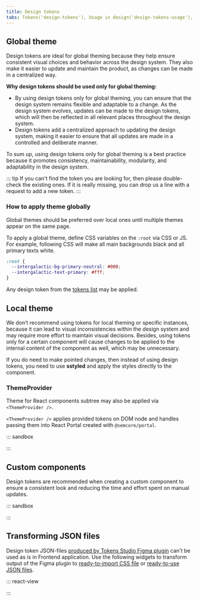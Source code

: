 ```yaml
---
title: Design tokens
tabs: Tokens('design-tokens'), Usage in design('design-tokens-usage'), Usage in development('design-tokens-usage-development'), Changelog('design-tokens-changelog')
---
```


## Global theme

Design tokens are ideal for global theming because they help ensure consistent visual choices and behavior across the design system. They also make it easier to update and maintain the product, as changes can be made in a centralized way.

**Why design tokens should be used only for global theming:**

- By using design tokens only for global theming, you can ensure that the design system remains flexible and adaptable to a change. As the design system evolves, updates can be made to the design tokens, which will then be reflected in all relevant places throughout the design system.
- Design tokens add a centralized approach to updating the design system, making it easier to ensure that all updates are made in a controlled and deliberate manner.

To sum up, using design tokens only for global theming is a best practice because it promotes consistency, maintainability, modularity, and adaptability in the design system.

::: tip
If you can't find the token you are looking for, then please double-check the existing ones. If it is really missing, you can drop us a line with a request to add a new token.
:::

### How to apply theme globally

Global themes should be preferred over local ones until multiple themes appear on the same page.

To apply a global theme, define CSS variables on the `:root` via CSS or JS. For example, following CSS will make all main backgrounds black and all primary texts white.

```css
:root {
  --intergalactic-bg-primary-neutral: #000;
  --intergalactic-text-primary: #fff;
}
```

Any design token from the [tokens list](/style/design-tokens/design-tokens#semantic_tokens) may be applied.

## Local theme

We don’t recommend using tokens for local theming or specific instances, because it can lead to visual inconsistencies within the design system and may require more effort to maintain visual decisions. Besides, using tokens only for a certain component will cause changes to be applied to the internal content of the component as well, which may be unnecessary.

If you do need to make pointed changes, then instead of using design tokens, you need to use **sstyled** and apply the styles directly to the component.

### ThemeProvider

Theme for React components subtree may also be applied via `<ThemeProvider />`.

`<ThemeProvider />` applies provided tokens on DOM node and handles passing them into React Portal created with `@semcore/portal`.

::: sandbox

<script lang="tsx">
  export Demo from 'stories/components/utils/design-tokens/docs/examples/themeprovider.tsx';
</script>

:::

## Custom components

Design tokens are recommended when creating a custom component to ensure a consistent look and reducing the time and effort spent on manual updates.

::: sandbox

<script lang="tsx">
  export Demo from 'stories/components/utils/design-tokens/docs/examples/tokens-with-custom-component.tsx';
</script>

:::

## Transforming JSON files

Design token JSON-files [produced by Tokens Studio Figma plugin](https://www.figma.com/community/plugin/843461159747178978/tokens-studio-for-figma) can't be used as is in Frontend application. Use the following widgets to transform output of the Figma plugin to [ready-to-import CSS file](/style/design-tokens/design-tokens-usage-development#global_theme) or [ready-to-use JSON files](/style/design-tokens/design-tokens-usage-development#global_theme).

::: react-view

<script lang="tsx">
import React from 'react';
import '@semcore/ui/utils/lib/themes/default.css'; /** TO REMOVE WHEN THEME PR WILL BE MERGED */
import Button from '@semcore/ui/button';
import { Box } from '@semcore/ui/flex-box';
import CheckM from '@semcore/icon/Check/m';
import CopyM from '@semcore/ui/icon/Copy/m'
import cx from 'classnames';
import { processTokens, tokensToJson, tokensToCss } from '@semcore/utils/theme/utils';
import styles from './processor.module.css';
import Copy from '@components/Copy';

const FileInput = ({ id, onFile, multiple, accept }) => {
  const [dragging, setDragging] = React.useState(false);
  const inputRef = React.useRef(null);  

  const handleDragStart = React.useCallback(() => setDragging(true), []);
  const handleDragEnd = React.useCallback(() => setDragging(false), []);
  const handleClick = React.useCallback(() => {
    inputRef.current?.click();
  }, []);
  React.useEffect(() => {
    window.addEventListener('dragstart', handleDragStart);
    window.addEventListener('dragend', handleDragEnd);
    return () => {
      window.removeEventListener('dragstart', handleDragStart);
      window.removeEventListener('dragend', handleDragEnd);
    };
  }, []);

  return (
    <div className={cx(styles.dropzone, dragging && styles.dropzoneDragging)}>
      <div />
      <input
        className={styles.fileInput}
        id={id}
        multiple={multiple}
        type='file'
        accept={accept}
        onChange={(event) => onFile([...(event.target.files ?? [])])}
        aria-describedby="inpu-hint"
        ref={inputRef}
      />
      <div className={styles.dropzoneInner}>
        <div>Drag files here</div>
        <div>or</div>
        <Button theme='success' use='primary' size='l' mb={4} onClick={handleClick}>
          Browse files
        </Button>
      </div>
      <div id="inpu-hint">Upload files, uncompressed, less than 1 GB in size.</div>
    </div>
  );
};
const readFile = (file) =>
  new Promise((resolve, reject) => {
    const reader = new FileReader();
    reader.onload = () => resolve(reader.result);
    reader.onerror = () => reject(reader.error);
    reader.readAsText(file);
  });

const DesignTokensProcessor = () => {
  const [baseTokensFileName, setBaseTokensFileName] = React.useState('');
  const [designTokensFileName, setDesignTokensFileName] = React.useState('');
  const [baseTokens, setBaseTokens] = React.useState(null);
  const [designTokens, setDesignTokens] = React.useState(null);
  const handleBaseTokensFile = React.useCallback(async (files) => {
    try {
      setBaseTokens(JSON.parse(await readFile(files[0])));
      setBaseTokensFileName(files[0]?.name);
    } catch (err) {
      console.error(err);
      setBaseTokens(null);
    }
  }, []);
  const handleDesignTokensFile = React.useCallback(async (files) => {
    try {
      setDesignTokens(JSON.parse(await readFile(files[0])));
      setDesignTokensFileName(files[0]?.name);
    } catch (err) {
      console.error(err);
      setDesignTokens(null);
    }
  }, []);
  const handleChangeBaseTokensFile = React.useCallback(() => {
    setBaseTokens(null);
    setTimeout(() => {
      document.querySelector('#base-tokens-file')?.focus();
    }, 0);
  }, []);
  const handleChangeDesignTokensFile = React.useCallback(() => {
    setDesignTokens(null);
    setTimeout(() => {
      document.querySelector('#design-tokens-file')?.focus();
    }, 0);
  }, []);

  const { css, json, error } = React.useMemo(() => {
    if (!designTokens) return {};
    try {
      const { processedTokens } = processTokens(baseTokens || {}, designTokens, 'intergalactic');

      return {
        css: tokensToCss(processedTokens),
        json: tokensToJson(processedTokens),
        error: null,
      };
    } catch (error) {
      return { error };
    }
  }, [baseTokens, designTokens]);

  return (
    <div className={styles.container}>
      <Box mb={2}>
        <label htmlFor='base-tokens-file' className={styles.fileInputLabel}>Upload base tokens JSON file</label>
        {!baseTokens && (
          <>
            <FileInput
              id='base-tokens-file'
              multiple={false}
              accept='application/json'
              onFile={handleBaseTokensFile}
            />
          </>
        )}
        {baseTokens && (
          <div className={styles.uploadedFileBlock} id="uploaded-file-label-1">
            <CheckM color='icon-primary-success' /> {`${baseTokensFileName} `}
            <Button onClick={handleChangeBaseTokensFile} ml={2} aria-labelledby="uploaded-file-label-1">
              Replace file
            </Button>
          </div>
        )}
      </Box>
      <Box mb={2}>
        <label htmlFor='design-tokens-file' className={styles.fileInputLabel}>Upload semantic tokens JSON file</label>
        {!designTokens && (
          <>
            <FileInput
              id='design-tokens-file'
              multiple={false}
              accept='application/json'
              onFile={handleDesignTokensFile}
            />
          </>
        )}
        {designTokens && (
          <div className={styles.uploadedFileBlock} id="uploaded-file-label-2">
            <CheckM color='icon-primary-success' /> {`${designTokensFileName} `}
            <Button autoFocus onClick={handleChangeDesignTokensFile} ml={2} aria-labelledby="uploaded-file-label-2">
              Replace file
            </Button>
          </div>
        )}
      </Box>
      <div className={styles.processedSection} aria-live="polite" role="alert">
        {error && (
          <>
            <h3>Error occurred while processing your files</h3>
            {!baseTokens && <div>Maybe you forgot to provide base tokens?</div>}
            <code>{String(error.message ?? error)}</code>
          </>    
        )}
      </div>
      {css && json && !error && (
        <div className={styles.processedSection}>
          <div className={styles.processedBlock}>
            <div className={styles.processedBlockTitle}>
              <h3 id="copy-button-title-css">
                Processed CSS code
                </h3>
                <Copy copiedToast='Copied!' toCopy={css} trigger='click' onlyCopiedToast>
                  <Button addonLeft={CopyM} use='tertiary' theme="muted" ml={2} mb={2} aria-describedby="copy-button-title-css">
                    Copy to clipboard
                    </Button>
                    </Copy>
            </div>
            <code className={styles.codeBlock}>{css}</code>
          </div>
          <div className={styles.processedBlock}>
            <div className={styles.processedBlockTitle}>
              <h3 id="copy-button-title-json">
                Processed JSON code
            </h3>
              <Copy copiedToast='Copied!' toCopy={json} trigger='click' onlyCopiedToast>
                <Button addonLeft={CopyM} use='tertiary' theme="muted" ml={2} mb={2} aria-describedby="copy-button-title-json">
                  Copy to clipboard
                </Button>
              </Copy>
            </div>
            <code lang='css' className={styles.codeBlock}>
              {json}
            </code>
          </div>
        </div>
      )}
    </div>
  );
};

const App = DesignTokensProcessor;
</script>

:::
